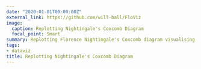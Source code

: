 ```yaml
---
date: "2020-01-01T00:00:00Z"
external_link: https://github.com/will-ball/FloViz
image:
  caption: Replotting Nightingale's Coxcomb Diagram
  focal_point: Smart
summary: Replotting Florence Nightingale's Coxcomb diagram visualising mortality of British soldiers in the Crimean War by cause. Celebrating 2020 as the year of Nurses and Midwives.
tags:
- dataviz
title: Replotting Nightingale's Coxcomb Diagram
---
```

